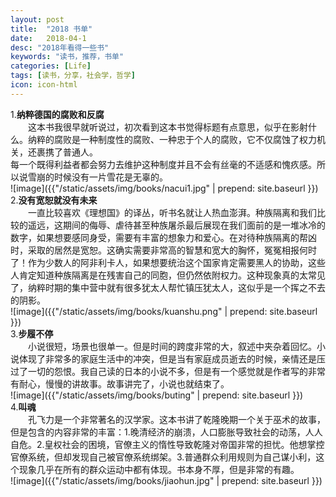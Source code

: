 ```yaml
---
layout: post
title:  "2018 书单"
date:   2018-04-1
desc: "2018年看得一些书"
keywords: "读书，推荐，书单"
categories: [Life]
tags: [读书，分享，社会学，哲学]
icon: icon-html
---
```

1.**纳粹德国的腐败和反腐**  
&emsp;&emsp;这本书我很早就听说过，初次看到这本书觉得标题有点意思，似乎在影射什么。纳粹的腐败是一种制度性的腐败、一种忠于个人的腐败，它不仅腐蚀了权力机关，还裹携了普通人。  
每一个既得利益者都会努力去维护这种制度并且不会有丝毫的不适感和愧疚感。所以说雪崩的时候没有一片雪花是无辜的。  
![image]({{"/static/assets/img/books/nacui1.jpg" | prepend: site.baseurl }})  
2.**没有宽恕就没有未来**  
&emsp;&emsp;一直比较喜欢《理想国》的译丛，听书名就让人热血澎湃。种族隔离和我们比较的遥远，这期间的侮辱、虐待甚至种族屠杀最后展现在我们面前的是一堆冰冷的数字，如果想要感同身受，需要有丰富的想象力和爱心。在对待种族隔离的帮凶时，采取的居然是宽恕。这确实需要非常高的智慧和宽大的胸怀，冤冤相报何时了！作为少数人的阿非利卡人，如果想要统治这个国家肯定需要黑人的协助，这些人肯定知道种族隔离是在残害自己的同胞，但仍然依附权力。这种现象真的太常见了，纳粹时期的集中营中就有很多犹太人帮忙镇压犹太人，这似乎是一个挥之不去的阴影。  
![image]({{"/static/assets/img/books/kuanshu.png" | prepend: site.baseurl }})  
3.**步履不停**  
&emsp;&emsp;小说很短，场景也很单一。但是时间的跨度非常的大，叙述中夹杂着回忆。小说体现了非常多的家庭生活中的冲突，但是当有家庭成员逝去的时候，亲情还是压过了一切的怨恨。我自己读的日本的小说不多，但是有一个感觉就是作者写的非常有耐心，慢慢的讲故事。故事讲完了，小说也就结束了。  
![image]({{"/static/assets/img/books/buting" | prepend: site.baseurl }})  
4.**叫魂**  
&emsp;&emsp;孔飞力是一个非常著名的汉学家。这本书讲了乾隆晚期一个关于巫术的故事，但是包含的内容非常的丰富：1.晚清经济的崩溃，人口膨胀导致社会的动荡，人人自危。2.皇权社会的困境，官僚主义的惰性导致乾隆对帝国非常的担忧。他想掌控官僚系统，但却发现自己被官僚系统绑架。3.普通群众利用规则为自己谋小利，这个现象几乎在所有的群众运动中都有体现。书本身不厚，但是非常的有趣。  
![image]({{"/static/assets/img/books/jiaohun.jpg" | prepend: site.baseurl }})  
